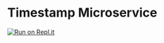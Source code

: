 # Timestamp Microservice
[![Run on Repl.it](https://repl.it/badge/github/freeCodeCamp/boilerplate-npm)](https://replit.com/@ajzal/boilerplate-npm)